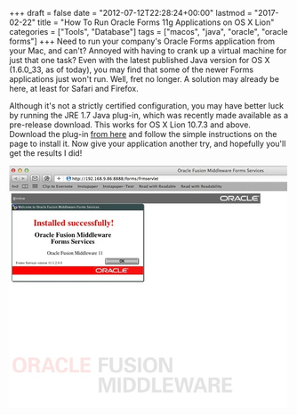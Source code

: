 +++
draft       = false
date        = "2012-07-12T22:28:24+00:00"
lastmod     = "2017-02-22"
title       = "How To Run Oracle Forms 11g Applications on OS X Lion"
categories  = ["Tools", "Database"]
tags        = ["macos", "java", "oracle", "oracle forms"]
+++
Need to run your company's Oracle Forms application from your Mac, and can't? Annoyed with having to crank up a virtual machine for just that one task? Even with the latest published Java version for OS X (1.6.0_33, as of today), you may find that some of the newer Forms applications just won't run. Well, fret no longer. A solution may already be here, at least for Safari and Firefox.

Although it's not a strictly certified configuration, you may have better luck by running the JRE 1.7 Java plug-in, which was recently made available as a pre-release download. This works for OS X Lion 10.7.3 and above. Download the plug-in [from here](http://jdk7.java.net/macportpreview/) and follow the simple instructions on the page to install it. Now give your application another try, and hopefully you'll get the results I did! 

![](/img/2012-07-12-run-oracle-forms-11g-applications-on-os-x-lion/8267cef641541001f78e2a3845a1349c5cc5c74dc6bf17b8a32fe537d9beaadd.jpg)